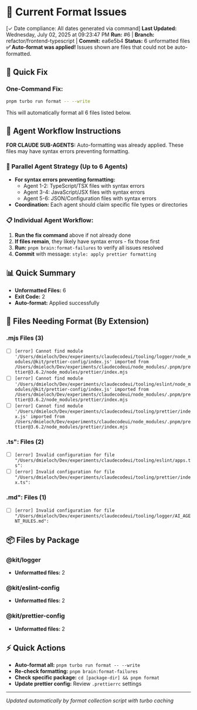 # 🎨 Current Format Issues

[✓ Date compliance: All dates generated via command] **Last Updated:** Wednesday, July 02, 2025 at 09:23:47 PM
**Run:** #6 | **Branch:** refactor/frontend-typescript | **Commit:** ea6e5b4
**Status:** 6 unformatted files
**✅ Auto-format was applied!** Issues shown are files that could not be auto-formatted.

## 🔄 Quick Fix

### One-Command Fix:
```bash
pnpm turbo run format -- --write
```

This will automatically format all 6 files listed below.


## 🤖 Agent Workflow Instructions

**FOR CLAUDE SUB-AGENTS:** Auto-formatting was already applied. These files may have syntax errors preventing formatting.

### 🚀 Parallel Agent Strategy (Up to 6 Agents)
- **For syntax errors preventing formatting:**
  - Agent 1-2: TypeScript/TSX files with syntax errors
  - Agent 3-4: JavaScript/JSX files with syntax errors  
  - Agent 5-6: JSON/Configuration files with syntax errors
- **Coordination:** Each agent should claim specific file types or directories

### 📋 Individual Agent Workflow:
1. **Run the fix command** above if not already done
2. **If files remain**, they likely have syntax errors - fix those first
3. **Run:** `pnpm brain:format-failures` to verify all issues resolved
4. **Commit** with message: `style: apply prettier formatting`

## 📊 Quick Summary
- **Unformatted Files:** 6
- **Exit Code:** 2
- **Auto-format:** Applied successfully

## 🎯 Files Needing Format (By Extension)

### .mjs Files (3)

- [ ] `[error] Cannot find module '/Users/dmieloch/Dev/experiments/claudecodeui/tooling/logger/node_modules/@kit/prettier-config/index.js' imported from /Users/dmieloch/Dev/experiments/claudecodeui/node_modules/.pnpm/prettier@3.6.2/node_modules/prettier/index.mjs`
- [ ] `[error] Cannot find module '/Users/dmieloch/Dev/experiments/claudecodeui/tooling/eslint/node_modules/@kit/prettier-config/index.js' imported from /Users/dmieloch/Dev/experiments/claudecodeui/node_modules/.pnpm/prettier@3.6.2/node_modules/prettier/index.mjs`
- [ ] `[error] Cannot find module '/Users/dmieloch/Dev/experiments/claudecodeui/tooling/prettier/index.js' imported from /Users/dmieloch/Dev/experiments/claudecodeui/node_modules/.pnpm/prettier@3.6.2/node_modules/prettier/index.mjs`

### .ts": Files (2)

- [ ] `[error] Invalid configuration for file "/Users/dmieloch/Dev/experiments/claudecodeui/tooling/eslint/apps.ts":`
- [ ] `[error] Invalid configuration for file "/Users/dmieloch/Dev/experiments/claudecodeui/tooling/prettier/index.ts":`

### .md": Files (1)

- [ ] `[error] Invalid configuration for file "/Users/dmieloch/Dev/experiments/claudecodeui/tooling/logger/AI_AGENT_RULES.md":`

## 📦 Files by Package

### @kit/logger
- **Unformatted files:** 2

### @kit/eslint-config
- **Unformatted files:** 2

### @kit/prettier-config
- **Unformatted files:** 2

## ⚡ Quick Actions

- **Auto-format all:** `pnpm turbo run format -- --write`
- **Re-check formatting:** `pnpm brain:format-failures`
- **Check specific package:** `cd [package-dir] && pnpm format`
- **Update prettier config:** Review `.prettierrc` settings

---
*Updated automatically by format collection script with turbo caching*
